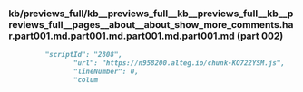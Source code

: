 ### kb/previews_full/kb__previews_full__kb__previews_full__kb__previews_full__pages__about__about_show_more_comments.har.part001.md.part001.md.part001.md.part001.md (part 002)

```md
         "scriptId": "2808",
                "url": "https://n958200.alteg.io/chunk-KO722YSM.js",
                "lineNumber": 0,
                "colum
```

```
